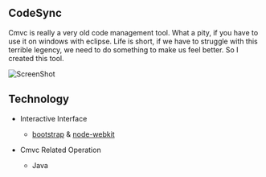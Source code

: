 ## CodeSync

Cmvc is really a very old code management tool. What a pity, if you have to use it on windows with eclipse. Life is short, if we have to struggle with this terrible legency, we need to do something to make us feel better. So I created this tool.

![ScreenShot](https://raw.github.com/lnx/codesync/master/demo/demo.png)

## Technology

* Interactive Interface

  * [bootstrap](http://getbootstrap.com/) & [node-webkit](https://github.com/rogerwang/node-webkit)

* Cmvc Related Operation

  * Java
